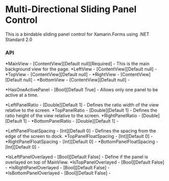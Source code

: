 # Multi-Directional Sliding Panel Control 

This is a bindable sliding panel control for Xamarin.Forms using .NET Standard 2.0

### API
*MainView - [ContentView][Default null][Required] -  This is the main background view for the page.
*LeftView - [ContentView][Default null] - 
*TopView - [ContentView][Default null] - 
*RightView - [ContentView][Default null] -
*BottomView - [ContentView][Default null] -

*HasOneActivePanel - [Bool][Default True] - Allows only one panel to be active at a time.

*LeftPanelRatio - [Double][Default 1] - Defines the ratio width of the view relative to the screen.
*TopPanelRatio - [Double][Default 1]  - Defines the ratio height of the view relative to the screen.
*RightPanelRatio - [Double][Default 1]  -
*BottomPanelRatio - [Double][Default 1]  -

*LeftPanelFloatSpacing - [Int][Default 0]  - Defines the spacing from the edge of the screen to dock.
*TopPanelFloatSpacing - [Int][Default 0] -
*RightPanelFloatSpacing - [Int][Default 0] -
*BottomPanelFloatSpacing - [Int][Default 0] -

*IsLeftPanelOverlayed - [Bool][Default False] - Define if the panel is overlayed on top of MainView.
*IsTopPanelOverlayed - [Bool][Default False] -
*IsRightPanelOverlayed - [Bool][Default False] -
*IsBottomPanelOverlayed - [Bool][Default False] -
